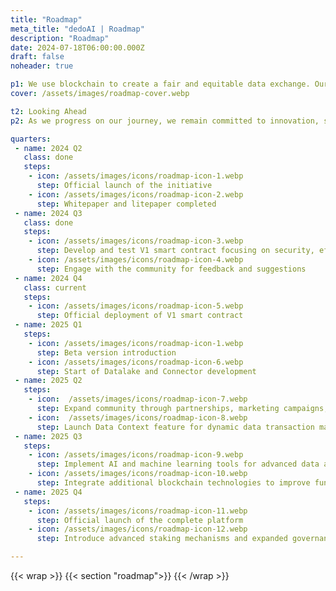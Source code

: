 ```yaml
---
title: "Roadmap"
meta_title: "dedoAI | Roadmap"
description: "Roadmap"
date: 2024-07-18T06:00:00.000Z
draft: false
noheader: true

p1: We use blockchain to create a fair and equitable data exchange. Our roadmap highlights key milestones in developing and enhancing the platform.
cover: /assets/images/roadmap-cover.webp

t2: Looking Ahead
p2: As we progress on our journey, we remain committed to innovation, security, and community engagement. Future phases will focus on scaling the platform, exploring new technologies, and continuously enhancing the ecosystem to meet the evolving needs of our users.

quarters:
 - name: 2024 Q2
   class: done
   steps:
    - icon: /assets/images/icons/roadmap-icon-1.webp
      step: Official launch of the initiative
    - icon: /assets/images/icons/roadmap-icon-2.webp
      step: Whitepaper and litepaper completed
 - name: 2024 Q3
   class: done
   steps:
    - icon: /assets/images/icons/roadmap-icon-3.webp
      step: Develop and test V1 smart contract focusing on security, efficiency, and scalability
    - icon: /assets/images/icons/roadmap-icon-4.webp
      step: Engage with the community for feedback and suggestions
 - name: 2024 Q4
   class: current
   steps:
    - icon: /assets/images/icons/roadmap-icon-5.webp
      step: Official deployment of V1 smart contract
 - name: 2025 Q1
   steps:
    - icon: /assets/images/icons/roadmap-icon-1.webp
      step: Beta version introduction
    - icon: /assets/images/icons/roadmap-icon-6.webp
      step: Start of Datalake and Connector development
 - name: 2025 Q2
   steps:
    - icon:  /assets/images/icons/roadmap-icon-7.webp
      step: Expand community through partnerships, marketing campaigns, and engagement initiatives
    - icon:  /assets/images/icons/roadmap-icon-8.webp
      step: Launch Data Context feature for dynamic data transaction management
 - name: 2025 Q3
   steps:
    - icon: /assets/images/icons/roadmap-icon-9.webp
      step: Implement AI and machine learning tools for advanced data analysis
    - icon: /assets/images/icons/roadmap-icon-10.webp
      step: Integrate additional blockchain technologies to improve functionality and user experience
 - name: 2025 Q4
   steps:
    - icon: /assets/images/icons/roadmap-icon-11.webp
      step: Official launch of the complete platform
    - icon: /assets/images/icons/roadmap-icon-12.webp
      step: Introduce advanced staking mechanisms and expanded governance models through the DEDO token

---
```

{{< wrap >}}
{{< section "roadmap">}}
{{< /wrap >}}
